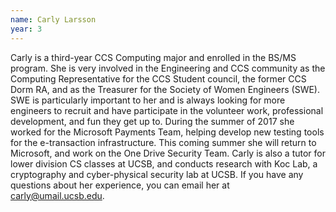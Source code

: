 ```yaml
---
name: Carly Larsson
year: 3
---
```


Carly is a third-year CCS Computing major and enrolled in the BS/MS program. She is very involved in the Engineering and CCS community as the Computing Representative for the CCS Student council, the former CCS Dorm RA, and as the Treasurer for the Society of Women Engineers (SWE). SWE is particularly important to her and is always looking for more engineers to recruit and have participate in the volunteer work, professional development, and fun they get up to. During the summer of 2017 she worked for the Microsoft Payments Team, helping develop new testing tools for the e-transaction infrastructure. This coming summer she will return to Microsoft, and work on the One Drive Security Team. Carly is also a tutor for lower division CS classes at UCSB, and conducts research with Koc Lab, a cryptography and cyber-physical security lab at UCSB. If you have any questions about her experience, you can email her at carly@umail.ucsb.edu. 
